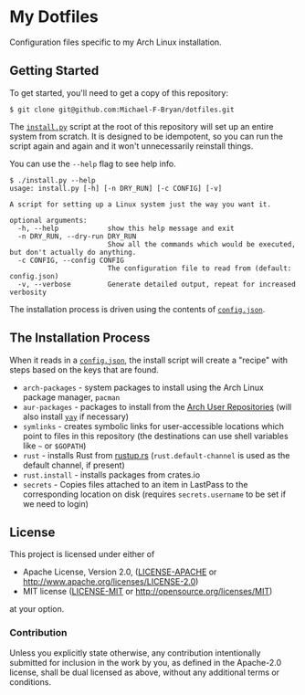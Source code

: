 # My Dotfiles

Configuration files specific to my Arch Linux installation.

## Getting Started

To get started, you'll need to get a copy of this repository:

```console
$ git clone git@github.com:Michael-F-Bryan/dotfiles.git
```

The [`install.py`](install.py) script at the root of this repository will set
up an entire system from scratch. It is designed to be idempotent, so you can
run the script again and again and it won't unnecessarily reinstall things.

You can use the `--help` flag to see help info.

```console
$ ./install.py --help
usage: install.py [-h] [-n DRY_RUN] [-c CONFIG] [-v]

A script for setting up a Linux system just the way you want it.

optional arguments:
  -h, --help            show this help message and exit
  -n DRY_RUN, --dry-run DRY_RUN
                        Show all the commands which would be executed, but don't actually do anything.
  -c CONFIG, --config CONFIG
                        The configuration file to read from (default: config.json)
  -v, --verbose         Generate detailed output, repeat for increased verbosity
```

The installation process is driven using the contents of
[`config.json`](./config.json).

## The Installation Process

When it reads in a [`config.json`](./config.json), the install script will
create a "recipe" with steps based on the keys that are found.

- `arch-packages` - system packages to install using the Arch Linux package
  manager, `pacman`
- `aur-packages` - packages to install from the [Arch User Repositories][aur]
  (will also install [`yay`][yay] if necessary)
- `symlinks` - creates symbolic links for user-accessible locations which point
  to files in this repository (the destinations can use shell variables like
  `~` or `$GOPATH`)
- `rust` - installs Rust from [rustup.rs][rustup] (`rust.default-channel` is
  used as the default channel, if present)
- `rust.install` - installs packages from crates.io
- `secrets` - Copies files attached to an item in LastPass to the corresponding
  location on disk (requires `secrets.username` to be set if we need to login)

## License

This project is licensed under either of

 * Apache License, Version 2.0, ([LICENSE-APACHE](LICENSE-APACHE.md) or
   http://www.apache.org/licenses/LICENSE-2.0)
 * MIT license ([LICENSE-MIT](LICENSE-MIT.md) or
   http://opensource.org/licenses/MIT)

at your option.

### Contribution

Unless you explicitly state otherwise, any contribution intentionally
submitted for inclusion in the work by you, as defined in the Apache-2.0
license, shall be dual licensed as above, without any additional terms or
conditions.

[aur]: https://aur.archlinux.org/
[yay]: https://github.com/Jguer/yay
[rustup]: https://rustup.rs/
